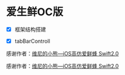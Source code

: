 # 爱生鲜OC版

- [x] 框架结构搭建
- [x] tabBarControll







感谢作者：[维尼的小熊—iOS高仿爱鲜蜂 Swift2.0](http://www.jianshu.com/p/879f58fe3542)



感谢作者：[维尼的小熊—iOS高仿爱鲜蜂 Swift2.0](http://www.jianshu.com/p/879f58fe3542)

